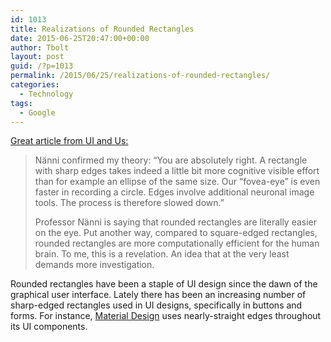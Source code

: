 ```yaml
---
id: 1013
title: Realizations of Rounded Rectangles
date: 2015-06-25T20:47:00+00:00
author: Tbolt
layout: post
guid: /?p=1013
permalink: /2015/06/25/realizations-of-rounded-rectangles/
categories:
  - Technology
tags:
  - Google
---
```

[Great article from UI and Us:](http://www.uiandus.com/blog/2009/7/26/realizations-of-rounded-rectangles.html)

> Nänni confirmed my theory: &#8220;You are absolutely right. A rectangle with sharp edges takes indeed a little bit more cognitive visible effort than for example an ellipse of the same size. Our &#8220;fovea-eye&#8221; is even faster in recording a circle. Edges involve additional neuronal image tools. The process is therefore slowed down.&#8221;
>
> Professor Nänni is saying that rounded rectangles are literally easier on the eye. Put another way, compared to square-edged rectangles, rounded rectangles are more computationally efficient for the human brain. To me, this is a revelation. An idea that at the very least demands more investigation.

Rounded rectangles have been a staple of UI design since the dawn of the graphical user interface. Lately there has been an increasing number of sharp-edged rectangles used in UI designs, specifically in buttons and forms. For instance, [Material Design](https://www.google.com/design/spec/material-design/introduction.html#) uses nearly-straight edges throughout its UI components.

